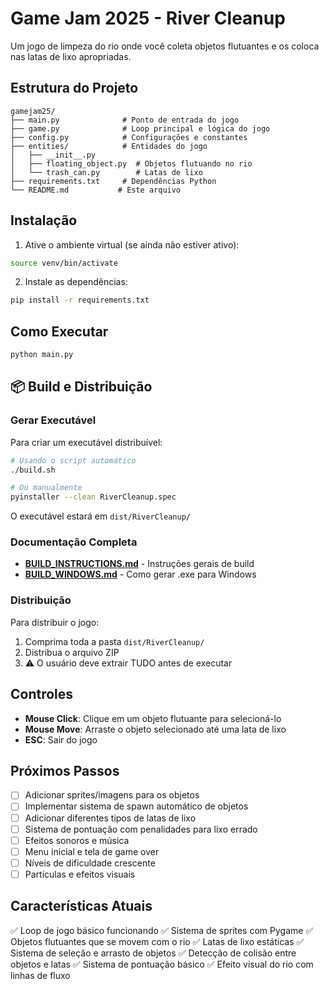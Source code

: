 # Game Jam 2025 - River Cleanup

Um jogo de limpeza do rio onde você coleta objetos flutuantes e os coloca nas latas de lixo apropriadas.

## Estrutura do Projeto

```
gamejam25/
├── main.py              # Ponto de entrada do jogo
├── game.py              # Loop principal e lógica do jogo
├── config.py            # Configurações e constantes
├── entities/            # Entidades do jogo
│   ├── __init__.py
│   ├── floating_object.py  # Objetos flutuando no rio
│   └── trash_can.py        # Latas de lixo
├── requirements.txt     # Dependências Python
└── README.md           # Este arquivo
```

## Instalação

1. Ative o ambiente virtual (se ainda não estiver ativo):
```bash
source venv/bin/activate
```

2. Instale as dependências:
```bash
pip install -r requirements.txt
```

## Como Executar

```bash
python main.py
```

## 📦 Build e Distribuição

### Gerar Executável

Para criar um executável distribuível:

```bash
# Usando o script automático
./build.sh

# Ou manualmente
pyinstaller --clean RiverCleanup.spec
```

O executável estará em `dist/RiverCleanup/`

### Documentação Completa

- **[BUILD_INSTRUCTIONS.md](BUILD_INSTRUCTIONS.md)** - Instruções gerais de build
- **[BUILD_WINDOWS.md](BUILD_WINDOWS.md)** - Como gerar .exe para Windows

### Distribuição

Para distribuir o jogo:
1. Comprima toda a pasta `dist/RiverCleanup/`
2. Distribua o arquivo ZIP
3. ⚠️ O usuário deve extrair TUDO antes de executar

## Controles

- **Mouse Click**: Clique em um objeto flutuante para selecioná-lo
- **Mouse Move**: Arraste o objeto selecionado até uma lata de lixo
- **ESC**: Sair do jogo

## Próximos Passos

- [ ] Adicionar sprites/imagens para os objetos
- [ ] Implementar sistema de spawn automático de objetos
- [ ] Adicionar diferentes tipos de latas de lixo
- [ ] Sistema de pontuação com penalidades para lixo errado
- [ ] Efeitos sonoros e música
- [ ] Menu inicial e tela de game over
- [ ] Níveis de dificuldade crescente
- [ ] Partículas e efeitos visuais

## Características Atuais

✅ Loop de jogo básico funcionando
✅ Sistema de sprites com Pygame
✅ Objetos flutuantes que se movem com o rio
✅ Latas de lixo estáticas
✅ Sistema de seleção e arrasto de objetos
✅ Detecção de colisão entre objetos e latas
✅ Sistema de pontuação básico
✅ Efeito visual do rio com linhas de fluxo
